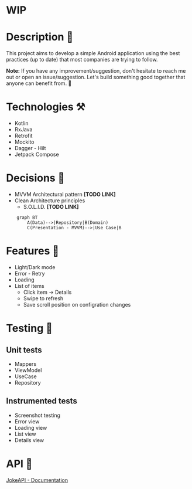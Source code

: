 # WIP

# Description 📝

This project aims to develop a simple Android application using the best practices (up to date) that
most companies are trying to follow.

**Note:** If you have any improvement/suggestion, don't hesitate to reach me out or open an
issue/suggestion. Let's build something good together that anyone can benefit from. 🤖

# Technologies ⚒️

- Kotlin
- RxJava
- Retrofit
- Mockito
- Dagger - Hilt
- Jetpack Compose

# Decisions 🔀

- MVVM Architectural pattern **[TODO LINK]**
- Clean Architecture principles
    - S.O.L.I.D. **[TODO LINK]**

```mermaid
	graph BT
		A(Data)-->|Repository|B(Domain)
		C(Presentation - MVVM)-->|Use Case|B
```

# Features 🌟

- Light/Dark mode
- Error - Retry
- Loading
- List of items
    - Click item -> Details
    - Swipe to refresh
    - Save scroll position on configration changes

# Testing 🚧

## Unit tests

- Mappers
- ViewModel
- UseCase
- Repository

## Instrumented tests

- Screenshot testing
- Error view
- Loading view
- List view
- Details view

# API 🔌

[JokeAPI - Documentation](https://jokeapi.dev/)
